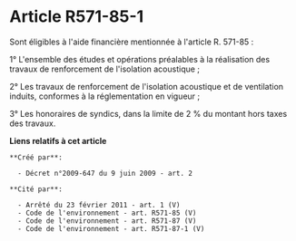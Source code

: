 # Article R571-85-1

Sont éligibles à l'aide financière mentionnée à l'article R. 571-85 :

1° L'ensemble des études et opérations préalables à la réalisation des travaux de renforcement de l'isolation acoustique ;

2° Les travaux de renforcement de l'isolation acoustique et de ventilation induits, conformes à la réglementation en
vigueur ;

3° Les honoraires de syndics, dans la limite de 2 % du montant hors taxes des travaux.

**Liens relatifs à cet article**

	**Créé par**:

	  - Décret n°2009-647 du 9 juin 2009 - art. 2

	**Cité par**:

	  - Arrêté du 23 février 2011 - art. 1 (V)
	  - Code de l'environnement - art. R571-85 (V)
	  - Code de l'environnement - art. R571-87 (V)
	  - Code de l'environnement - art. R571-87-1 (V)
